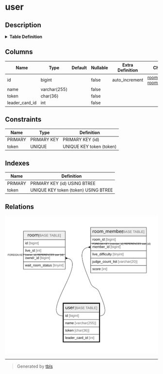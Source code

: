 # user

## Description

<details>
<summary><strong>Table Definition</strong></summary>

```sql
CREATE TABLE `user` (
  `id` bigint NOT NULL AUTO_INCREMENT,
  `name` varchar(255) NOT NULL,
  `token` char(36) NOT NULL,
  `leader_card_id` int NOT NULL,
  PRIMARY KEY (`id`),
  UNIQUE KEY `token` (`token`)
) ENGINE=InnoDB DEFAULT CHARSET=utf8mb4 COLLATE=utf8mb4_0900_ai_ci
```

</details>

## Columns

| Name | Type | Default | Nullable | Extra Definition | Children | Parents | Comment |
| ---- | ---- | ------- | -------- | ---------------- | -------- | ------- | ------- |
| id | bigint |  | false | auto_increment | [room](room.md) [room_member](room_member.md) |  |  |
| name | varchar(255) |  | false |  |  |  |  |
| token | char(36) |  | false |  |  |  |  |
| leader_card_id | int |  | false |  |  |  |  |

## Constraints

| Name | Type | Definition |
| ---- | ---- | ---------- |
| PRIMARY | PRIMARY KEY | PRIMARY KEY (id) |
| token | UNIQUE | UNIQUE KEY token (token) |

## Indexes

| Name | Definition |
| ---- | ---------- |
| PRIMARY | PRIMARY KEY (id) USING BTREE |
| token | UNIQUE KEY token (token) USING BTREE |

## Relations

![er](user.svg)

---

> Generated by [tbls](https://github.com/k1LoW/tbls)
